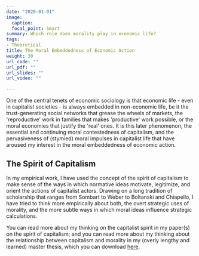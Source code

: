 ```yaml
---
date: "2020-01-01"
image:
  caption: 
  focal_point: Smart
summary: Which role does morality play in economic life?
tags:
- Theoretical
title: The Moral Embeddedness of Economic Action
weight: 30
url_code: ""
url_pdf: ""
url_slides: ""
url_video: ""

---
```


One of the central tenets of economic sociology is that economic life - even in capitalist societies - is always embedded in non-economic life, be it the trust-generating social networks that grease the wheels of markets, the 'reproductive' work in families that makes 'productive' work possible, or the moral economies that justify the 'real' ones. It is this later phenomenon, the essential and continuing moral contestedness of capitalism, and the pervasiveness of (stymied) moral impulses in capitalist life that have aroused my interest in the moral embeddedness of economic action.

## The Spirit of Capitalism

In my empirical work, I have used the concept of the spirit of capitalism to make sense of the ways in which normative ideas motivate, legitimize, and orient the actions of capitalist actors. Drawing on a long tradition of scholarship that ranges from Sombart to Weber to Boltanski and Chiapello, I have tried to think more empirically about both, the overt strategic uses of morality, and the more subtle ways in which moral ideas influence strategic calculations.

You can read more about my thinking on the capitalist spirit in my paper(s) on the spirit of capitalism; and you can read more about my thinking about the relationship between capitalism and morality in my (overly lengthy and learned) master thesis, which you can download [here](Moral_Embeddedness.pdf).
